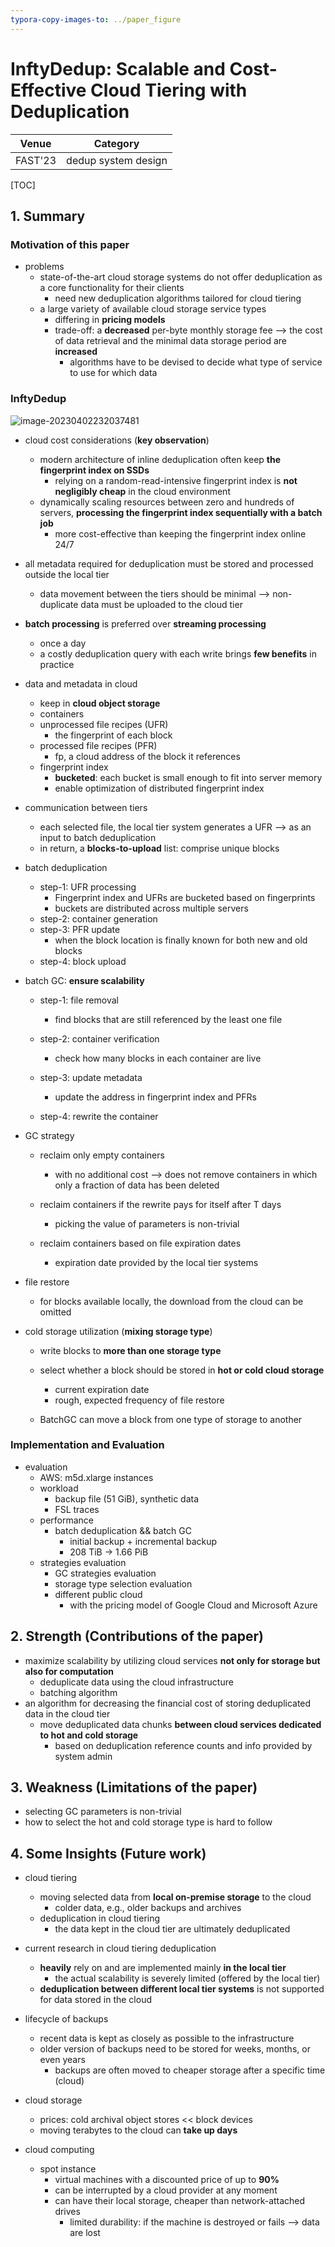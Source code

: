 ```yaml
---
typora-copy-images-to: ../paper_figure
---
```

# InftyDedup: Scalable and Cost-Effective  Cloud Tiering with Deduplication

|           Venue            |       Category       |
| :------------------------: | :------------------: |
| FAST'23 | dedup system design |
[TOC]

## 1. Summary
### Motivation of this paper

- problems
  - state-of-the-art cloud storage systems do not offer deduplication as a core functionality for their clients
    - need new deduplication algorithms tailored for cloud tiering
  - a large variety of available cloud storage service types
    - differing in **pricing models**
    - trade-off: a **decreased** per-byte monthly storage fee --> the cost of data retrieval and the minimal data storage period are **increased**
      - algorithms have to be devised to decide what type of service to use for which data

### InftyDedup

![image-20230402232037481](./../paper_figure/image-20230402232037481.png)

- cloud cost considerations (**key observation**)
  - modern architecture of inline deduplication often keep **the fingerprint index on SSDs**
    - relying on a random-read-intensive fingerprint index is **not negligibly cheap** in the cloud environment
  - dynamically scaling resources between zero and hundreds of servers, **processing the fingerprint index sequentially with a batch job**
    - more cost-effective than keeping the fingerprint index online 24/7
- all metadata required for deduplication must be stored and processed outside the local tier
  - data movement between the tiers should be minimal --> non-duplicate data must be uploaded to the cloud tier
- **batch processing** is preferred over **streaming processing**
  - once a day
  - a costly deduplication query with each write brings **few benefits** in practice
- data and metadata in cloud
  - keep in **cloud object storage**
  - containers
  - unprocessed file recipes (UFR)
    - the fingerprint of each block
  - processed file recipes (PFR)
    - fp, a cloud address of the block it references
  - fingerprint index
    - **bucketed**: each bucket is small enough to fit into server memory
    - enable optimization of distributed fingerprint index
- communication between tiers
  - each selected file, the local tier system generates a UFR --> as an input to batch deduplication
  - in return, a **blocks-to-upload** list: comprise unique blocks
- batch deduplication
  - step-1: UFR processing
    - Fingerprint index and UFRs are bucketed based on fingerprints
    - buckets are distributed across multiple servers
  - step-2: container generation
  - step-3: PFR update
    - when the block location is finally known for both new and old blocks
  - step-4: block upload
- batch GC: **ensure scalability** 
  - step-1: file removal
    - find blocks that are still referenced by the least one file

  - step-2: container verification
    - check how many blocks in each container are live

  - step-3: update metadata
    - update the address in fingerprint index and PFRs

  - step-4: rewrite the container

- GC strategy
  - reclaim only empty containers
    - with no additional cost --> does not remove containers in which only a fraction of data has been deleted

  - reclaim containers if the rewrite pays for itself after T days
    - picking the value of parameters is non-trivial

  - reclaim containers based on file expiration dates
    - expiration date provided by the local tier systems

- file restore
  - for blocks available locally, the download from the cloud can be omitted

- cold storage utilization (**mixing storage type**)
  - write blocks to **more than one storage type**
  - select whether a block should be stored in **hot or cold cloud storage**
    - current expiration date
    - rough, expected frequency of file restore

  - BatchGC can move a block from one type of storage to another


### Implementation and Evaluation

- evaluation
  - AWS: m5d.xlarge instances
  - workload
    - backup file (51 GiB), synthetic data
    - FSL traces
  - performance
    - batch deduplication && batch GC
      - initial backup + incremental backup
      - 208 TiB -> 1.66 PiB
  - strategies evaluation
    - GC strategies evaluation
    - storage type selection evaluation
    - different public cloud
      - with the pricing model of Google Cloud and Microsoft Azure

## 2. Strength (Contributions of the paper)

- maximize scalability by utilizing cloud services **not only for storage but also for computation**
  - deduplicate data using the cloud infrastructure
  - batching algorithm
- an algorithm for decreasing the financial cost of storing deduplicated data in the cloud tier
  - move deduplicated data chunks **between cloud services dedicated to hot and cold storage**
    - based on deduplication reference counts and info provided by system admin

## 3. Weakness (Limitations of the paper)

- selecting GC parameters is non-trivial
- how to select the hot and cold storage type is hard to follow

## 4. Some Insights (Future work)

- cloud tiering
  - moving selected data from **local on-premise storage** to the cloud
    - colder data, e.g., older backups and archives
  - deduplication in cloud tiering
    - the data kept in the cloud tier are ultimately deduplicated

- current research in cloud tiering deduplication
  - **heavily** rely on and are implemented mainly **in the local tier**
    - the actual scalability is severely limited (offered by the local tier)
  - **deduplication between different local tier systems** is not supported for data stored in the cloud

- lifecycle of backups
  - recent data is kept as closely as possible to the infrastructure
  - older version of backups need to be stored for weeks, months, or even years
    - backups are often moved to cheaper storage after a specific time (cloud)
- cloud storage
  - prices: cold archival object stores << block devices
  - moving terabytes to the cloud can **take up days**
- cloud computing
  - spot instance
    - virtual machines with a discounted price of up to **90%**
    - can be interrupted by a cloud provider at any moment
    - can have their local storage, cheaper than network-attached drives
      - limited durability: if the machine is destroyed or fails --> data are lost
